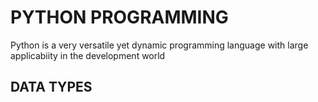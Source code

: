 # PYTHON PROGRAMMING
Python is a very versatile yet dynamic programming language with large applicabiity in the development world

## DATA TYPES